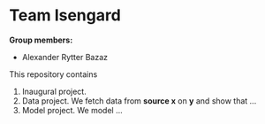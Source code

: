 # Team Isengard

**Group members:**
- Alexander Rytter Bazaz

This repository contains  
1. Inaugural project. 
2. Data project. We fetch data from **source x** on **y** and show that ...
3. Model project. We model ...
